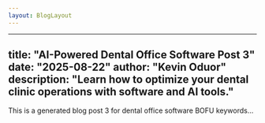 ```yaml
---
layout: BlogLayout
---
```

---
title: "AI-Powered Dental Office Software Post 3"
date: "2025-08-22"
author: "Kevin Oduor"
description: "Learn how to optimize your dental clinic operations with software and AI tools."
---
This is a generated blog post 3 for dental office software BOFU keywords...
